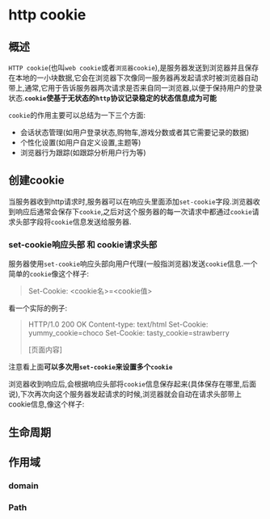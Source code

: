 # http cookie

## 概述

`HTTP cookie`(也叫`web cookie`或者`浏览器cookie`),是服务器发送到浏览器并且保存在本地的一小块数据,它会在浏览器下次像同一服务器再发起请求时被浏览器自动带上,通常,它用于告诉服务器两次请求是否来自同一浏览器,以便于保持用户的登录状态.**`cookie`使基于无状态的`http`协议记录稳定的状态信息成为可能**

`cookie`的作用主要可以总结为一下三个方面:

* 会话状态管理(如用户登录状态,购物车,游戏分数或者其它需要记录的数据)
* 个性化设置(如用户自定义设置,主题等)
* 浏览器行为跟踪(如跟踪分析用户行为等)

## 创建cookie

当服务器收到http请求时,服务器可以在响应头里面添加`set-cookie`字段.浏览器收到响应后通常会保存下`cookie`,之后对这个服务器的每一次请求中都通过`cookie`请求头部字段将`cookie`信息发送给服务器.

### set-cookie响应头部 和 cookie请求头部

服务器使用`set-cookie`响应头部向用户代理(一般指浏览器)发送`cookie`信息.一个简单的`cookie`像这个样子:
>Set-Cookie: <cookie名>=<cookie值>

看一个实际的例子:
>HTTP/1.0 200 OK
>Content-type: text/html
>Set-Cookie: yummy_cookie=choco
>Set-Cookie: tasty_cookie=strawberry
>
>[页面内容]

注意看上面**可以多次用`set-cookie`来设置多个`cookie`**

浏览器收到响应后,会根据响应头部将`cookie`信息保存起来(具体保存在哪里,后面说),下次再次向这个服务器发起请求的时候,浏览器就会自动在请求头部带上cookie信息,像这个样子:


## 生命周期

## 作用域

### domain

### Path
